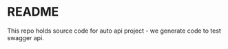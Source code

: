# README #

This repo holds source code for auto api project - we generate code to test swagger api.

